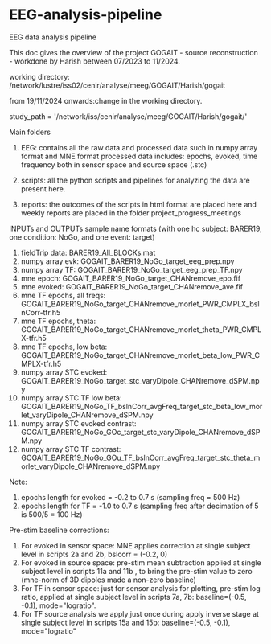 # EEG-analysis-pipeline
EEG data analysis pipeline

This doc gives the overview of the project GOGAIT - source reconstruction - workdone by Harish between 07/2023 to 11/2024. 

working directory: /network/lustre/iss02/cenir/analyse/meeg/GOGAIT/Harish/gogait

from 19/11/2024 onwards:change in the working directory. 

study_path = '/network/iss/cenir/analyse/meeg/GOGAIT/Harish/gogait/'



Main folders
1) EEG: contains all the raw data and processed data such in numpy array format and MNE format
     processed data includes: epochs, evoked, time frequency 
     both in sensor space and source space (.stc)

2) scripts: all the python scripts and pipelines for analyzing the data are present here. 

3) reports: the outcomes of the scripts in html format are placed here and weekly reports are placed in the folder project_progress_meetings


INPUTs and OUTPUTs sample name formats (with one hc subject: BARER19, one condition: NoGo, and one event: target)
1. fieldTrip data: BARER19_All_BLOCKs.mat
2. numpy array evk: GOGAIT_BARER19_NoGo_target_eeg_prep.npy
3. numpy array TF: GOGAIT_BARER19_NoGo_target_eeg_prep_TF.npy
4. mne epoch: GOGAIT_BARER19_NoGo_target_CHANremove_epo.fif
5. mne evoked: GOGAIT_BARER19_NoGo_target_CHANremove_ave.fif
6. mne TF epochs, all freqs: GOGAIT_BARER19_NoGo_target_CHANremove_morlet_PWR_CMPLX_bslnCorr-tfr.h5
7. mne TF epochs, theta: GOGAIT_BARER19_NoGo_target_CHANremove_morlet_theta_PWR_CMPLX-tfr.h5
8. mne TF epochs, low beta: GOGAIT_BARER19_NoGo_target_CHANremove_morlet_beta_low_PWR_CMPLX-tfr.h5 
9. numpy array STC evoked: GOGAIT_BARER19_NoGo_target_stc_varyDipole_CHANremove_dSPM.npy
10. numpy array STC TF low beta: GOGAIT_BARER19_NoGo_TF_bslnCorr_avgFreq_target_stc_beta_low_morlet_varyDipole_CHANremove_dSPM.npy
11. numpy array STC evoked contrast: GOGAIT_BARER19_NoGo_GOc_target_stc_varyDipole_CHANremove_dSPM.npy
12. numpy array STC TF contrast: GOGAIT_BARER19_NoGo_GOu_TF_bslnCorr_avgFreq_target_stc_theta_morlet_varyDipole_CHANremove_dSPM.npy


Note: 

1. epochs length for evoked = -0.2 to 0.7 s (sampling freq = 500 Hz)
2. epochs length for TF = -1.0 to 0.7 s (sampling freq after decimation of 5 is 500/5 = 100 Hz)


Pre-stim baseline corrections: 

1. For evoked in sensor space: MNE applies correction at single subject level in scripts 2a and 2b, bslcorr = (-0.2, 0)
2. For evoked in source space: pre-stim mean subtraction applied at single subject level in scripts 11a and 11b , to bring the pre-stim value to zero (mne-norm of 3D dipoles made a non-zero baseline)
3. For TF in sensor space: just for sensor analysis for plotting, pre-stim log ratio, applied at single subject level in scripts 7a, 7b: baseline=(-0.5, -0.1), mode="logratio". 
4. For TF source analysis we apply just once during apply inverse stage at single subject level in scripts 15a and 15b: baseline=(-0.5, -0.1), mode="logratio"   

